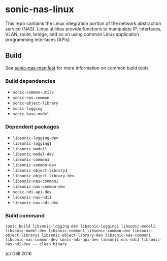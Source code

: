 sonic-nas-linux
===============

This repo contains the Linux integration portion of the network abstraction service (NAS). Linux utilities provide functions to manipulate IP, interfaces, VLAN, route, bridge, and so on using common Linux application programming interfaces (APIs).

Build
---------
See [sonic-nas-manifest](https://github.com/Azure/sonic-nas-manifest) for more information on common build tools

### Build dependencies
* `sonic-common-utils`
* `sonic-nas-common`
* `sonic-object-library`
* `sonic-logging`
* `sonic-base-model`

### Dependent packages
* `libsonic-logging-dev`
* `libsonic-logging1`
* `libsonic-model1`
* `libsonic-model-dev`
* `libsonic-common1`
* `libsonic-common-dev` 
* `libsonic-object-library1` 
* `libsonic-object-library-dev` 
* `libsonic-nas-common1` 
* `libsonic-nas-common-dev`
* `sonic-ndi-api-dev`
* `libsonic-nas-ndi1`
* `libsonic-nas-ndi-dev`

### Build command
    sonic_build libsonic-logging-dev libsonic-logging1 libsonic-model1 libsonic-model-dev libsonic-common1 libsonic-common-dev libsonic-object-library1 libsonic-object-library-dev libsonic-nas-common1 libsonic-nas-common-dev sonic-ndi-api-dev libsonic-nas-ndi1 libsonic-nas-ndi-dev -- clean binary

(c) Dell 2016
